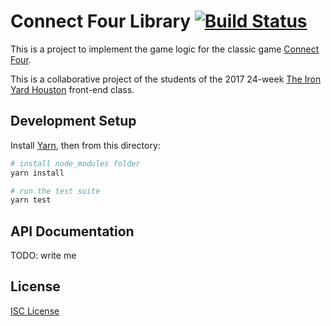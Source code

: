 # Connect Four Library [![Build Status](https://travis-ci.org/jennypenfield/connect-four-lib.svg?branch=master)](https://travis-ci.org/jennypenfield/connect-four-lib)

This is a project to implement the game logic for the classic game
[Connect Four].

This is a collaborative project of the students of the 2017 24-week
[The Iron Yard Houston] front-end class.

## Development Setup

Install [Yarn], then from this directory:

```sh
# install node_modules folder
yarn install

# run the test suite
yarn test
```

## API Documentation

TODO: write me

## License

[ISC License]

[Connect Four]:https://en.wikipedia.org/wiki/Connect_Four
[The Iron Yard Houston]:https://www.theironyard.com/locations/houston
[Yarn]:https://yarnpkg.com
[ISC License]:LICENSE.md
